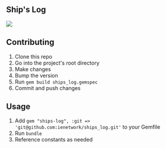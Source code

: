 ## Ship's Log

![](https://media.giphy.com/media/l0G16x3EuzEywCY8g/giphy.gif)

## Contributing

1. Clone this repo
2. Go into the project's root directory
3. Make changes
4. Bump the version
5. Run `gem build ships_log.gemspec`
6. Commit and push changes


## Usage

1. Add `gem "ships-log", :git => 'git@github.com:ienetwork/ships_log.git'` to your Gemfile
2. Run `bundle`
3. Reference constants as needed

